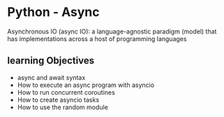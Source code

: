 # Python - Async

Asynchronous IO (async IO): a language-agnostic paradigm (model) that has implementations across a host of programming languages

## learning Objectives
- async and await syntax
- How to execute an async program with asyncio
- How to run concurrent coroutines
- How to create asyncio tasks
- How to use the random module
